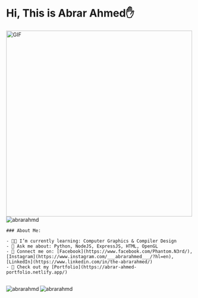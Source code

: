 # Hi, This is Abrar Ahmed✋

<div align="left">
  <img align="left" alt="GIF" width="500" src="https://raw.githubusercontent.com/bharatkathorer/bharatkathorer/master/assets/animated.gif" />

  <div>
    <p align="left"> 
      <img src="https://komarev.com/ghpvc/?username=abrarahmd&label=Profile%20views&color=0e75b6&style=flat" alt="abrarahmd" /> 
    </p>

    ### About Me:

    - 👨‍💻 I’m currently learning: Computer Graphics & Compiler Design
    - 💬 Ask me about: Python, NodeJS, ExpressJS, HTML, OpenGL
    - 📱 Connect me on: [Facebook](https://www.facebook.com/Phantom.N3rd/), [Instagram](https://www.instagram.com/___abrarahmed___/?hl=en), [LinkedIn](https://www.linkedin.com/in/the-abrarahmed/)
    - 💼 Check out my [Portfolio](https://abrar-ahmed-portfolio.netlify.app/)
  </div>
</div>

##

<p align="left">
  <img align="left" src="https://github-readme-stats.vercel.app/api/top-langs?username=abrarahmd&show_icons=true&locale=en&layout=compact&theme=dark" alt="abrarahmd" />
  <img align="left" src="https://github-readme-stats.vercel.app/api?username=abrarahmd&theme=dark&show_icons=true" alt="abrarahmd" />
</p>
